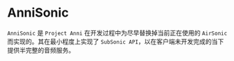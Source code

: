 # AnniSonic

`AnniSonic` 是 `Project Anni` 在开发过程中为尽早替换掉当前正在使用的 `AirSonic` 而实现的。其在最小程度上实现了 `SubSonic API`，以在客户端未开发完成的当下提供半完整的音频服务。